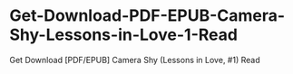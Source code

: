 # Get-Download-PDF-EPUB-Camera-Shy-Lessons-in-Love-1-Read
Get Download [PDF/EPUB] Camera Shy (Lessons in Love, #1) Read
